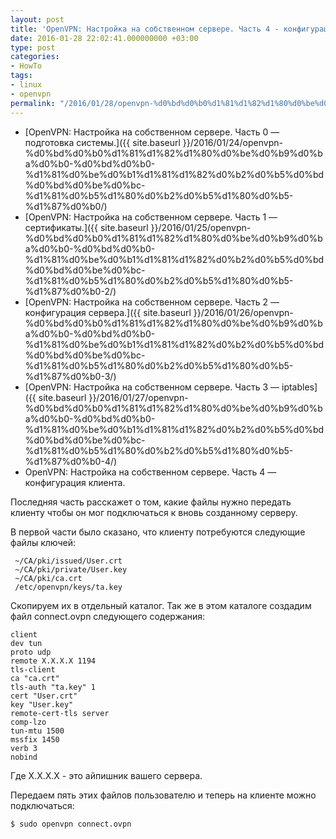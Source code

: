 ```yaml
---
layout: post
title: 'OpenVPN: Настройка на собственном сервере. Часть 4 - конфигурация клиента.'
date: 2016-01-28 22:02:41.000000000 +03:00
type: post
categories:
- HowTo
tags:
- linux
- openvpn
permalink: "/2016/01/28/openvpn-%d0%bd%d0%b0%d1%81%d1%82%d1%80%d0%be%d0%b9%d0%ba%d0%b0-%d0%bd%d0%b0-%d1%81%d0%be%d0%b1%d1%81%d1%82%d0%b2%d0%b5%d0%bd%d0%bd%d0%be%d0%bc-%d1%81%d0%b5%d1%80%d0%b2%d0%b5%d1%80%d0%b5-%d1%87%d0%b0-5/"
---
```

 

- [OpenVPN: Настройка на собственном сервере. Часть 0 — подготовка системы.]({{ site.baseurl }}/2016/01/24/openvpn-%d0%bd%d0%b0%d1%81%d1%82%d1%80%d0%be%d0%b9%d0%ba%d0%b0-%d0%bd%d0%b0-%d1%81%d0%be%d0%b1%d1%81%d1%82%d0%b2%d0%b5%d0%bd%d0%bd%d0%be%d0%bc-%d1%81%d0%b5%d1%80%d0%b2%d0%b5%d1%80%d0%b5-%d1%87%d0%b0/)
- [OpenVPN: Настройка на собственном сервере. Часть 1 — сертификаты.]({{ site.baseurl }}/2016/01/25/openvpn-%d0%bd%d0%b0%d1%81%d1%82%d1%80%d0%be%d0%b9%d0%ba%d0%b0-%d0%bd%d0%b0-%d1%81%d0%be%d0%b1%d1%81%d1%82%d0%b2%d0%b5%d0%bd%d0%bd%d0%be%d0%bc-%d1%81%d0%b5%d1%80%d0%b2%d0%b5%d1%80%d0%b5-%d1%87%d0%b0-2/)
- [OpenVPN: Настройка на собственном сервере. Часть 2 — конфигурация сервера.]({{ site.baseurl }}/2016/01/26/openvpn-%d0%bd%d0%b0%d1%81%d1%82%d1%80%d0%be%d0%b9%d0%ba%d0%b0-%d0%bd%d0%b0-%d1%81%d0%be%d0%b1%d1%81%d1%82%d0%b2%d0%b5%d0%bd%d0%bd%d0%be%d0%bc-%d1%81%d0%b5%d1%80%d0%b2%d0%b5%d1%80%d0%b5-%d1%87%d0%b0-3/)
- [OpenVPN: Настройка на собственном сервере. Часть 3 — iptables]({{ site.baseurl }}/2016/01/27/openvpn-%d0%bd%d0%b0%d1%81%d1%82%d1%80%d0%be%d0%b9%d0%ba%d0%b0-%d0%bd%d0%b0-%d1%81%d0%be%d0%b1%d1%81%d1%82%d0%b2%d0%b5%d0%bd%d0%bd%d0%be%d0%bc-%d1%81%d0%b5%d1%80%d0%b2%d0%b5%d1%80%d0%b5-%d1%87%d0%b0-4/)
- OpenVPN: Настройка на собственном сервере. Часть 4 — конфигурация клиента.

 

Последняя часть расскажет о том, какие файлы нужно передать клиенту чтобы он мог подключаться к вновь созданному серверу.

В первой части было сказано, что клиенту потребуются следующие файлы ключей:

```
 ~/CA/pki/issued/User.crt  
 ~/CA/pki/private/User.key  
 ~/CA/pki/ca.crt  
 /etc/openvpn/keys/ta.key
```

Скопируем их в отдельный каталог. Так же в этом каталоге создадим файл connect.ovpn следующего содержания:

```
client  
dev tun  
proto udp  
remote X.X.X.X 1194  
tls-client  
ca "ca.crt"  
tls-auth "ta.key" 1  
cert "User.crt"  
key "User.key"  
remote-cert-tls server  
comp-lzo  
tun-mtu 1500  
mssfix 1450  
verb 3  
nobind
```

Где X.X.X.X - это айпишник вашего сервера.

Передаем пять этих файлов пользователю и теперь на клиенте можно подключаться:

```
$ sudo openvpn connect.ovpn
```

